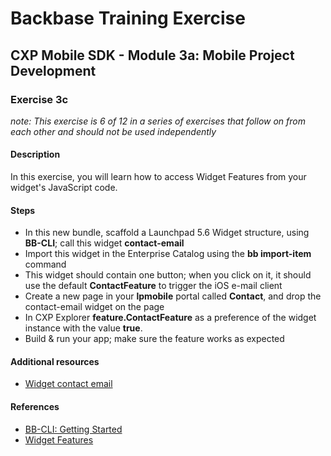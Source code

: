 # Backbase Training Exercise

## CXP Mobile SDK - Module 3a: Mobile Project Development

### Exercise 3c

_note: This exercise is 6 of 12 in a series of exercises that follow on from each other and should not be used independently_

#### Description

In this exercise, you will learn how to access Widget Features from your widget's JavaScript code.

#### Steps

 - In this new bundle, scaffold a Launchpad 5.6 Widget structure, using **BB-CLI**; call this widget **contact-email**
 - Import this widget in the Enterprise Catalog using the **bb import-item** command
 - This widget should contain one button; when you click on it, it should use the default **ContactFeature** to trigger the iOS e-mail client
 - Create a new page in your **lpmobile** portal called **Contact**, and drop the contact-email widget on the page
 - In CXP Explorer  **feature.ContactFeature** as a preference of the widget instance with the value **true**. 
 - Build & run your app; make sure the feature works as expected

#### Additional resources

 - [Widget contact email](../../Resources/widgets/contact-email)
 
#### References

 - [BB-CLI: Getting Started](https://my.backbase.com/resources/how-to-guides/bb-cli-the-one-cli-to-rule-them-all/)
 - [Widget Features](https://my.backbase.com/resources/documentation/mobile-sdk/1.2/bk03ch07s01.html)
